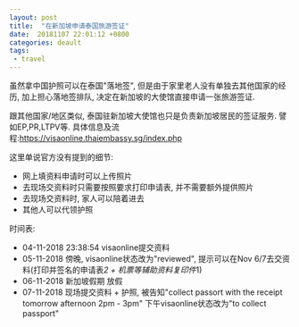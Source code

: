 ```yaml
---
layout: post
title:  "在新加坡申请泰国旅游签证"
date:  20181107 22:01:12 +0800
categories: deault 
tags:
 - travel
---
```


虽然拿中国护照可以在泰国"落地签", 但是由于家里老人没有单独去其他国家的经历, 加上担心落地签排队, 决定在新加坡的大使馆直接申请一张旅游签证. 

跟其他国家/地区类似, 泰国驻新加坡大使馆也只是负责新加坡居民的签证服务. 譬如EP,PR,LTPV等. 具体信息及流程:https://visaonline.thaiembassy.sg/index.php

这里单说官方没有提到的细节:
 - 网上填资料申请时可以上传照片
 - 去现场交资料时只需要按照要求打印申请表, 并不需要额外提供照片
 - 去现场交资料时, 家人可以陪着进去
 - 其他人可以代领护照

时间表: 
 - 04-11-2018 23:38:54 visaonline提交资料
 - 05-11-2018 傍晚, visaonline状态改为"reviewed", 提示可以在Nov 6/7去交资料(打印并签名的申请表*2 + 机票等辅助资料复印件*1)
 - 06-11-2018 新加坡假期 放假
 - 07-11-2018 现场提交资料 + 护照, 被告知"collect passort with the receipt tomorrow afternoon 2pm - 3pm" 下午visaonline状态改为"to collect passport"
